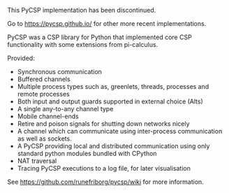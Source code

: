This PyCSP implementation has been discontinued.

Go to https://pycsp.github.io/ for other more recent implementations.



PyCSP was a CSP library for Python that implemented core CSP
functionality with some extensions from pi-calculus.

Provided:

* Synchronous communication
* Buffered channels
* Multiple process types such as, greenlets, threads, processes and remote processes
* Both input and output guards supported in external choice (Alts)
* A single any-to-any channel type
* Mobile channel-ends
* Retire and poison signals for shutting down networks nicely
* A channel which can communicate using inter-process communication as well as sockets.
* A PyCSP providing local and distributed communication using only standard python modules bundled with CPython
* NAT traversal
* Tracing PyCSP executions to a log file, for later visualisation

See https://github.com/runefriborg/pycsp/wiki for more information.
